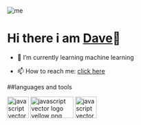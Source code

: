 ![me](https://media.giphy.com/media/LmNwrBhejkK9EFP504/giphy.gif)

# Hi there i am <a href="https://dawit-mekonnen.vercel.app/">Dave</a>👋


<!-- [![Header](https://raw.githubusercontent.com/Dave-lab12/<OWNER>/<OWNER>/giphy.gif "Header")](https://media.giphy.com/media/LmNwrBhejkK9EFP504/giphy.gif) -->
<!--
**Dave-lab12/Dave-lab12** is a ✨ _special_ ✨ repository because its `README.md` (this file) appears on your GitHub profile.

Here are some ideas to get you started:
-->
<!-- - 🔭 I’m currently working on m -->
- 🌱 I’m currently learning machine learning
<!-- - 👯 I’m looking to collaborate on ... -->
<!-- - 🤔 I’m looking for help with ... -->
<!-- - 💬 Ask me about ... -->
- 📫 How to reach me: <a href="mailto:dwtmekonnen123@gmail.com">click here</a>
<!-- - 😄 Pronouns: ... -->
<!-- - ⚡ Fun fact: ... -->
##languages and tools
<br/>
<div>
<img src="https://www.freepnglogos.com/uploads/javascript-png/javascript-vector-logo-yellow-png-transparent-javascript-vector-12.png" width="50" height="50" alt="javascript vector logo yellow png transparent javascript vector" />

<img src="https://png2.cleanpng.com/sh/83de83b990f3972c1ed28507ea645427/L0KzQYm3VME3N51uiZH0aYP2gLBuTf5wbJYyguU2anH5ccTqkvlxfF54feRBZYKwg7rrhb10a6NuiOZybnewgsbpmb02aZU5fdYDNXLnRoTtUb40PGQ5TaI9MkG4QoSCUMM5P2g8T6cDLoDxd1==/kisspng-node-js-javascript-server-side-scripting-ruby-5ad4ed85bd63f1.3434504215239038777758.png" width="100" height="50" alt="javascript vector logo yellow png transparent javascript vector" />

<img src="https://png2.cleanpng.com/sh/18625b746f86f06418e8e4a0fe449c00/L0KzQYm3VcEzN5ZofZH0aYP2gLBuTgJmaZR5RdxqdnH2c8PwkQQudJpnitN7eT3qecXvlfIuPZJrT6JuM3O4c4i6hMUvPWM4UaMBNEi0RYO9UcQxPGg7S6kDNz7zfri=/kisspng-react-javascript-library-github-5af70e3c5c73d5.5239164815261404763787.png" width="50" height="50" alt="javascript vector logo yellow png transparent javascript vector" />
  </div>
